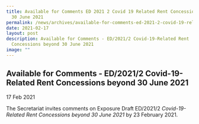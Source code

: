```yaml
---
title: Available for Comments ED 2021 2 Covid 19 Related Rent Concessions beyond
  30 June 2021
permalink: /news/archives/available-for-comments-ed-2021-2-covid-19-related-rent-concessions-beyond-30-june-21/
date: 2021-02-17
layout: post
description: Available for Comments - ED/2021/2 Covid-19-Related Rent
  Concessions beyond 30 June 2021
image: ""
---
```

Available for Comments - ED/2021/2 Covid-19-Related Rent Concessions beyond 30 June 2021
----------------------------------------------------------------------------------------

17 Feb 2021

The Secretariat invites comments on Exposure Draft ED/2021/2 _Covid-19-Related Rent Concessions beyond 30 June 2021_ by 23 February 2021.
